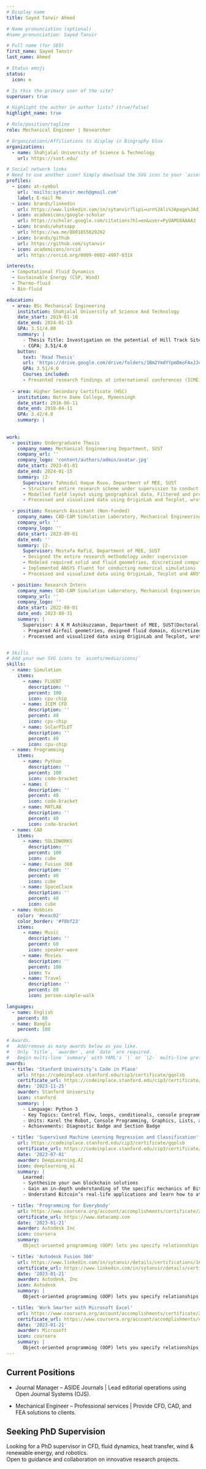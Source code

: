 ```yaml
---
# Display name
title: Sayed Tanvir Ahmed

# Name pronunciation (optional)
#name_pronunciation: Sayed Tanvir

# Full name (for SEO)
first_name: Sayed Tanvir
last_name: Ahmed

# Status emoji
status:
  icon: ⚙️

# Is this the primary user of the site?
superuser: true

# Highlight the author in author lists? (true/false)
highlight_name: true

# Role/position/tagline
role: Mechanical Engineer | Researcher

# Organizations/Affiliations to display in Biography blox
organizations:
  - name: Shahjalal University of Science & Technology
    url: https://sust.edu/

# Social network links
# Need to use another icon? Simply download the SVG icon to your `assets/media/icons/` folder.
profiles:
  - icon: at-symbol
    url: 'mailto:sytanvir.mech@gmail.com'
    label: E-mail Me
  - icon: brands/linkedin
    url: https://www.linkedin.com/in/sytanvir?lipi=urn%3Ali%3Apage%3Ad_flagship3_profile_view_base_contact_details%3BIQkfVICMRVGmDSkFNlrE0w%3D%3D
  - icon: academicons/google-scholar
    url: https://scholar.google.com/citations?hl=en&user=PyOAMS8AAAAJ
  - icon: brands/whatsapp
    url: https://wa.me/8801855829262 
  - icon: brands/github
    url: https://github.com/sytanvir
  - icon: academicons/orcid
    url: https://orcid.org/0009-0002-4907-031X

interests:
  - Computational Fluid Dynamics
  - Sustainable Energy (CSP, Wind)
  - Thermo-fluid 
  - Bio-fluid

education:
  - area: BSc Mechanical Engineering
    institution: Shahjalal University of Science And Technology
    date_start: 2019-01-10
    date_end: 2024-01-15
    GPA: 3.51/4.00
    summary: |
      - Thesis Title: Investigation on the potential of Hill Track Sites as solar fields for Concentrated Solar Power plants incorporating Optical Efficiency as the primary parameter.
      - CGPA: 3.51/4.0
    button:
      text: 'Read Thesis'
      url: 'https://drive.google.com/drive/folders/1Bm2YmdYYpmDmoFAxJJdHMR1RxhoExx01?usp=sharing'
      GPA: 3.51/4.0
      Courses included:
      - Presented research findings at international conferences (ICME)
      
  - area: Higher Secondary Certificate (HSC)
    institution: Notre Dame College, Mymensingh
    date_start: 2016-06-11
    date_end: 2018-04-11
    GPA: 3.42/4.0
    summary: |
       
      
work:
  - position: Undergraduate Thesis
    company_name: Mechanical Engineering Department, SUST
    company_url: ''
    company_logo: 'content/authors/admin/avatar.jpg'
    date_start: 2023-01-01
    date_end: 2024-01-15
    summary: |2-
      Supervisor: Tahmidul Haque Ruvo, Department of MEE, SUST
      - Structured entire research scheme under supervision to conduct thesis within timeframe
      - Modelled field layout using geographical data, Filtered and processed data with Python, used SolarPILOT to carry out the simulation
      - Processed and visualized data using OriginLab and Tecplot, wrote a thesis report, and presented a conference paper

  - position: Research Assistant (Non-funded)
    company_name: CAD-CAM Simulation Laboratory, Mechanical Engineering, SUST
    company_url: ''
    company_logo: ''
    date_start: 2023-09-01
    date_end: ''
    summary: |2-
      Supervisor: Mostafa Rafid, Department of MEE, SUST
      - Designed the entire research methodology under supervision
      - Modeled required solid and fluid geometries, discretized computational domain using ANSYS ICEM CFD Meshing tool, and developed different boundary conditions
      - Implemented ANSYS Fluent for conducting numerical simulations
      - Processed and visualized data using OriginLab, Tecplot and ANSYS CFD-Post, wrote a research paper

  - position: Research Intern
    company_name: CAD-CAM Simulation Laboratory, Mechanical Engineering, SUST
    company_url: ''
    company_logo: ''
    date_start: 2022-08-01
    date_end: 2023-08-31
    summary: |
      Supervisor: A K M Ashikuzzaman, Department of MEE, SUST(Doctoral candidate, University of Minnesota, USA)
      - Prepared Airfoil geometries, designed fluid domain, discretized computational domain using ANSYS ICEM CFD Meshing tool, and developed different boundary conditions
      - Processed and visualized data using OriginLab and Tecplot, wrote multiple research paper, one poster paper accepted and two paper being reviewed


# Skills
# Add your own SVG icons to `assets/media/icons/`
skills:
  - name: Simulation 
    items:
      - name: FLUENT
        description: ''
        percent: 100
        icon: cpu-chip
      - name: ICEM CFD
        description: ''
        percent: 40
        icon: cpu-chip
      - name: SolarPILOT
        description: ''
        percent: 40
        icon: cpu-chip
  - name: Programming 
    items:
      - name: Python
        description: ''
        percent: 100
        icon: code-bracket
      - name: C 
        description: ''
        percent: 40
        icon: code-bracket
      - name: MATLAB
        description: ''
        percent: 40
        icon: code-bracket
  - name: CAD 
    items:
      - name: SOLIDWORKS
        description: ''
        percent: 100
        icon: cube
      - name: Fusion 360
        description: ''
        percent: 40
        icon: cube
      - name: SpaceClaim
        description: ''
        percent: 40
        icon: cube
  - name: Hobbies
    color: '#eeac02'
    color_border: '#f0bf23'
    items:
      - name: Music
        description: ''
        percent: 60
        icon: speaker-wave
      - name: Movies
        description: ''
        percent: 100
        icon: tv
      - name: Travel
        description: ''
        percent: 80
        icon: person-simple-walk

languages:
  - name: English
    percent: 80
  - name: Bangla
    percent: 100

# Awards.
#   Add/remove as many awards below as you like.
#   Only `title`, `awarder`, and `date` are required.
#   Begin multi-line `summary` with YAML's `|` or `|2-` multi-line prefix and indent 2 spaces below.
awards:
  - title: 'Stanford University’s Code in Place'
    url: https://codeinplace.stanford.edu/cip3/certificate/gqolsb
    certificate_url: https://codeinplace.stanford.edu/cip3/certificate/gqolsb
    date: '2023-11-25'
    awarder: Stanford University
    icon: stanford
    summary: |
      - Language: Python 3
      - Key Topics: Control flow, loops, conditionals, console programming, graphics, lists, and dictionaries.
      - Units: Karel the Robot, Console Programming, Graphics, Lists, and Dictionaries.
      - Achievements: Diagnostic Badge and Section Badge

  - title: 'Supervised Machine Learning Regression and Classification'
    url: https://codeinplace.stanford.edu/cip3/certificate/gqolsb
    certificate_url: https://codeinplace.stanford.edu/cip3/certificate/gqolsb
    date: '2023-07-01'
    awarder: DeepLearning.AI
    icon: deeplearning_ai
    summary: |
      Learned:
      - Synthesize your own blockchain solutions
      - Gain an in-depth understanding of the specific mechanics of Bitcoin
      - Understand Bitcoin’s real-life applications and learn how to attack and destroy Bitcoin, Ethereum, smart contracts and Dapps, and alternatives to Bitcoin’s Proof-of-Work consensus algorithm

  - title: 'Programming for Everybody'
    url: https://www.coursera.org/account/accomplishments/certificate/ZNU47CCKYVNP
    certificate_url: https://www.datacamp.com
    date: '2023-01-21'
    awarder: Autodesk Inc 
    icon: coursera
    summary: 
      Object-oriented programming (OOP) lets you specify relationships between functions and the objects that they can act on, helping you manage complexity in your code. This is an intermediate level course, providing an introduction to OOP, using the S3 and R6 systems. S3 is a great day-to-day R programming tool that simplifies some of the functions that you write. R6 is especially useful for industry-specific analyses, working with web APIs, and building GUIs.

  - title: 'Autodesk Fusion 360'
    url: https://www.linkedin.com/in/sytanvir/details/certifications/1635547379581/single-media-viewer?type=IMAGE&profileId=ACoAADHEWpgBrIgGdhd9R40gTmMySAi-7lAkuZM&lipi=urn%3Ali%3Apage%3Ad_flagship3_profile_view_base_certifications_details%3BB6okBb1JS0Cne3lsYlc7Nw%3D%3D
    certificate_url: https://www.linkedin.com/in/sytanvir/details/certifications/1635547379581/single-media-viewer?type=IMAGE&profileId=ACoAADHEWpgBrIgGdhd9R40gTmMySAi-7lAkuZM&lipi=urn%3Ali%3Apage%3Ad_flagship3_profile_view_base_certifications_details%3BB6okBb1JS0Cne3lsYlc7Nw%3D%3D
    date: '2023-01-21'
    awarder: Autodesk, Inc 
    icon: Autodesk
    summary: |
      Object-oriented programming (OOP) lets you specify relationships between functions and the objects that they can act on, helping you manage complexity in your code. This is an intermediate level course, providing an introduction to OOP, using the S3 and R6 systems. S3 is a great day-to-day R programming tool that simplifies some of the functions that you write. R6 is especially useful for industry-specific analyses, working with web APIs, and building GUIs.

  - title: 'Work Smarter with Microsoft Excel'
    url: https://www.coursera.org/account/accomplishments/certificate/ZNU47CCKYVNP
    certificate_url: https://www.coursera.org/account/accomplishments/certificate/ZNU47CCKYVNP
    date: '2023-01-21'
    awarder: Microsoft
    icon: coursera
    summary: |
      Object-oriented programming (OOP) lets you specify relationships between functions and the objects that they can act on, helping you manage complexity in your code. This is an intermediate level course, providing an introduction to OOP, using the S3 and R6 systems. S3 is a great day-to-day R programming tool that simplifies some of the functions that you write. R6 is especially useful for industry-specific analyses, working with web APIs, and building GUIs.
---
```


## Current Positions

- Journal Manager – ASIDE Journals | Lead editorial operations using Open Journal Systems (OJS).

- Mechanical Engineer – Professional services | Provide CFD, CAD, and FEA solutions to clients.

## Seeking PhD Supervision

Looking for a PhD supervisor in CFD, fluid dynamics, heat transfer, wind & renewable energy, and robotics.  
Open to guidance and collaboration on innovative research projects.









